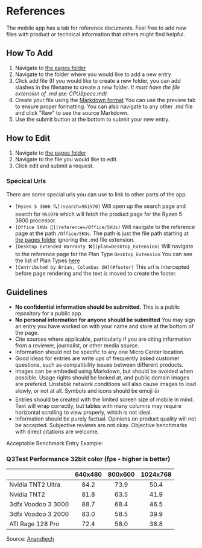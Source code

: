 # References

The mobile app has a tab for reference documents.  Feel free to add new files with product or technical information that others might find helpful.

## How To Add
1. Navigate to [the pages folder](https://github.com/blaxbb/Micro-C-App/tree/master/micro-c-app/micro-c-app/Assets/Pages)
2. Navigate to the folder where you would like to add a new entry
3. Click add file (If you would like to create a new folder, you can add slashes in the filename to create a new folder. *It must have the file extension of .md (ex: CPUSpecs.md)*
4. Create your file using the [Markdown format](https://guides.github.com/features/mastering-markdown/)  You can use the preview tab to ensure proper formatting.  You can also navigate to any other .md file and click "Raw" to see the source Markdown.
5. Use the submit button at the bottom to submit your new entry.

## How to Edit
1. Navigate to [the pages folder](https://github.com/blaxbb/Micro-C-App/tree/master/micro-c-app/micro-c-app/Assets/Pages)
2. Navigate to the file you would like to edit.
3. Click edit and submit a request.

### Specical Urls
There are some special urls you can use to link to other parts of the app.

* `[Ryzen 5 3600 🔍](search=951970)` Will open up the search page and search for `951970` which will fetch the product page for the Ryzen 5 3600 processor.
* `[Office SKUs 📕](reference=/Office/SKUs)` Will navigate to the reference page at the path `/Office/SKUs`.  The path is just the file path starting at [the pages folder](https://github.com/blaxbb/Micro-C-App/tree/master/micro-c-app/micro-c-app/Assets/Pages) ignoring the .md file extension.
* `[Desktop Extended Warranty 🛠](plan=Desktop_Extension)` Will navigate to the reference page for the Plan Type `Desktop_Extension`  You can see the list of Plan Types [here](https://github.com/blaxbb/Micro-C-App/blob/master/micro-c-lib/Models/Reference/PlanReference.cs#L18)
* `[Contributed by Brian, Columbus OH](#footer)` This url is intercepted before page rendering and the text is moved to create the footer.

## Guidelines
* **No confidential information should be submitted.**  This is a public repository for a public app.
* **No personal information for anyone should be submitted**  You may sign an entry you have worked on with your name and store at the bottom of the page.
* Cite sources where applicable, particularly if you are citing information from a reviewer, journalist, or other media source.
* Information should not be specific to any one Micro Center location.
* Good ideas for entries are write ups of frequently asked customer questions, such as compatibility issues between different products.
* Images can be embeded using Markdown, but should be avoided when possible.  Usage rights should be looked at, and public domain images are prefered.  Unstable network conditions will also cause images to load slowly, or not at all.  Symbols and icons should be emoji 👍
* Entries should be created with the limited screen size of mobile in mind.  Text will wrap correctly, but tables with many columns may require horizontal scrolling to view properly, which  is not ideal.
* Information should be purely factual.  Opinions on product quality will not be accepted.  Subjective reviews are not okay.  Objective benchmarks with direct citations are welcome.

Acceptable Benchmark Entry Example:
### Q3Test Performance 32bit color (fps - higher is better)
| | 640x480 | 800x600 | 1024x768 |
|-| :-----: | :-----: | :------: |
| Nvidia TNT2 Ultra | 84.2 | 73.9 | 50.4 |
| Nvidia TNT2 | 81.8 | 63.5 | 41.9 |
| 3dfx Voodoo 3 3000 | 88.7 | 68.4 | 46.5 |
| 3dfx Voodoo 3 2000 | 83.0 | 58.5 | 39.9 |
| ATI Rage 128 Pro | 72.4 | 58.0 | 38.8 |

Source: [Anandtech](https://www.anandtech.com/show/389/8)


